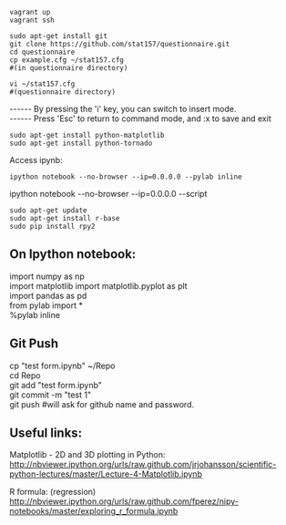 ```
vagrant up  
vagrant ssh 
```
```
sudo apt-get install git  
git clone https://github.com/stat157/questionnaire.git  
cd questionnaire
cp example.cfg ~/stat157.cfg 
#(in questionnaire directory)
```
```
vi ~/stat157.cfg 
#(questionnaire directory)  
```
------ By pressing the 'i' key, you can switch to insert mode.  
------ Press 'Esc' to return to command mode, and :x to save and exit  

```
sudo apt-get install python-matplotlib  
sudo apt-get install python-tornado  
```
Access ipynb:
```
ipython notebook --no-browser --ip=0.0.0.0 --pylab inline  
```
ipython notebook --no-browser --ip=0.0.0.0 --script  

```
sudo apt-get update  
sudo apt-get install r-base  
sudo pip install rpy2
```

On Ipython notebook:  
-------------------------------------------------------------------------------------------------
import numpy as np  
import matplotlib
import matplotlib.pyplot as plt  
import pandas as pd  
from pylab import *  
%pylab inline


Git Push  
---------------------  
cp "test form.ipynb" ~/Repo  
cd Repo  
git add "test form.ipynb"  
git commit -m "test 1"  
git push  #will ask for github name and password.



Useful links:  
-----------------
Matplotlib - 2D and 3D plotting in Python:  
http://nbviewer.ipython.org/urls/raw.github.com/jrjohansson/scientific-python-lectures/master/Lecture-4-Matplotlib.ipynb  

R formula: (regression)  
http://nbviewer.ipython.org/urls/raw.github.com/fperez/nipy-notebooks/master/exploring_r_formula.ipynb  

